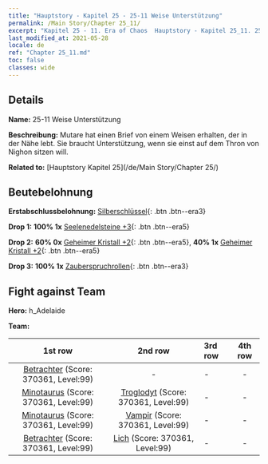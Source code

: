 ```yaml
---
title: "Hauptstory - Kapitel 25 - 25-11 Weise Unterstützung"
permalink: /Main Story/Chapter 25_11/
excerpt: "Kapitel 25 - 11. Era of Chaos  Hauptstory - Kapitel 25_11. 25-11 Weise Unterstützung"
last_modified_at: 2021-05-28
locale: de
ref: "Chapter 25_11.md"
toc: false
classes: wide
---
```


## Details

 **Name:** 25-11 Weise Unterstützung

 **Beschreibung:** Mutare hat einen Brief von einem Weisen erhalten, der in der Nähe lebt. Sie braucht Unterstützung, wenn sie einst auf dem Thron von Nighon sitzen will.

 **Related to:** [Hauptstory Kapitel 25](/de/Main Story/Chapter 25/)

## Beutebelohnung

 **Erstabschlussbelohnung:** [Silberschlüssel](/ItemsDE/con_693/){: .btn .btn--era3}

 **Drop 1:** **100% 1x** [Seelenedelsteine +3](/ItemsDE/mat_86/){: .btn .btn--era5}

 **Drop 2:** **60% 0x** [Geheimer Kristall +2](/ItemsDE/mat_80/){: .btn .btn--era5}, **40% 1x** [Geheimer Kristall +2](/ItemsDE/mat_80/){: .btn .btn--era5}

 **Drop 3:** **100% 1x** [Zauberspruchrollen](/ItemsDE/con_694/){: .btn .btn--era3}


## Fight against Team
 **Hero:** h_Adelaide

 **Team:**


  | 1st row | 2nd row | 3rd row | 4th row |
  |:----:|:----:|:----|:----:|
  | [Betrachter](/de/units/Beholder/) (Score: 370361, Level:99)  | - | - | - |
  | [Minotaurus](/de/units/Minotaur/) (Score: 370361, Level:99)  | [Troglodyt](/de/units/Troglodyte/) (Score: 370361, Level:99)  | - | - |
  | [Minotaurus](/de/units/Minotaur/) (Score: 370361, Level:99)  | [Vampir](/de/units/Vampire/) (Score: 370361, Level:99)  | - | - |
  | [Betrachter](/de/units/Beholder/) (Score: 370361, Level:99)  | [Lich](/de/units/Lich/) (Score: 370361, Level:99)  | - | - |


